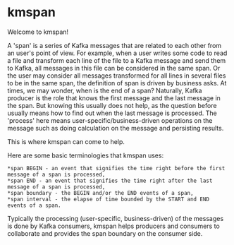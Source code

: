 # kmspan

Welcome to kmspan!

A 'span' is a series of Kafka messages that are related to each other from an user's point of view. For example, when a user writes some code to read a file and transform each line of the file to a Kafka message and send them to Kafka, all messages in this file can be considered in the same span. Or the user may consider all messages transformed for all lines in several files to be in the same span, the definition of span is driven by business asks. At times, we may wonder, when is the end of a span? Naturally, Kafka producer is the role that knows the first message and the last message in the span. But knowing this usually does not help, as the question before usually means how to find out when the last message is processed. The 'process' here means user-specific/business-driven operations on the message such as doing calculation on the message and persisting results.

This is where kmspan can come to help.

Here are some basic terminologies that kmspan uses:

    *span BEGIN - an event that signifies the time right before the first message of a span is processed,
    *span END - an event that signifies the time right after the last message of a span is processed,
    *span boundary - the BEGIN and/or the END events of a span,
    *span interval - the elapse of time bounded by the START and END events of a span.

Typically the processing (user-specific, business-driven) of the messages is done by Kafka consumers, kmspan helps producers and consumers to collaborate and provides the span boundary on the consumer side.

